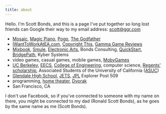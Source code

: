 ```yaml
---
title: about
---
```


Hello. I\'m Scott Bonds, and this is a page I\'ve put together so long lost friends can Google their way to my email address: scott@ggr.com

*   [Mosaic](http://www.heymosaic.com/), [Magic Piano](http://www.smule.com/magicpiano), [Pogo](http://pogo.com/), [The Godfather](http://www.metacritic.com/games/platforms/ps2/godfather?q=godfather)
*   [IWantToWorkAtEA.com](/tags/iwanttoworkatea.com.html), [Copyright This](http://www.december.com/cmc/mag/1997/nov/last.html), [Gamma Game Reviews](http://web.archive.org/web/19970707085443/http://www.ggr.com/)
*   [Mixbook](http://www.mixbook.com/), [Smule](http://smule.com/), [Electronic Arts](http://ea.com/), Bonds Consulting, [QuickStart](http://quickstart.com/), [BridgePath](http://investing.businessweek.com/research/stocks/private/snapshot.asp?privcapId=137922), Kyber Systems
*   video games, casual games, mobile games, [MobyGames](http://www.mobygames.com/developer/sheet/view/developerId,217603/)
*   [UC Berkeley](http://www.berkeley.edu/), [EECS](http://www.eecs.berkeley.edu/), [College of Engineering](http://www.coe.berkeley.edu/), computer science, [Regents’ scholarship](http://rcsa.berkeley.edu/), Associated Students of the University of California ([ASUC](http://www.asuc.org/))
*   [Glendale High School](https://www.gusd.net/glendalehs), [JETS](https://www.facebook.com/naijajets), [JPL](https://en.wikipedia.org/wiki/Jet_Propulsion_Laboratory) Explorer Post 509
*   programming, [home theater](https://www.forbes.com/forbes/2003/0512/127.html?sh=3e7e46a7385a), [Dvorak](http://en.wikipedia.org/wiki/Dvorak_Simplified_Keyboard)
*   San Francisco, CA

I don\'t use Facebook, so if you\'ve connected to someone with my name on there, you might be connected to my dad (Ronald Scott Bonds), as he goes by the same name as me (Scott Bonds).
